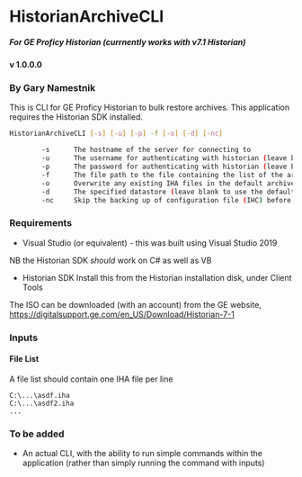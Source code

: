 # HistorianArchiveCLI
##### For GE Proficy Historian (currnently works with v7.1 Historian)
#### v 1.0.0.0
### By Gary Namestnik

This is CLI for GE Proficy Historian to bulk restore archives. This application requires the Historian SDK installed.

```bash
HistorianArchiveCLI [-s] [-u] [-p] -f [-o] [-d] [-nc]

        -s      The hostname of the server for connecting to
        -u      The username for authenticating with historian (leave blank to use AD group)
        -p      The password for authenticating with historian (leave blank to use AD group)
        -f      The file path to the file containing the list of the archive paths to import for restoring (only IHAs at the moment), one item per line
        -o      Overwrite any existing IHA files in the default archive path
        -d      The specified datastore (leave blank to use the default datastore)
        -nc     Skip the backing up of configuration file (IHC) before restoration
```

### Requirements
- Visual Studio (or equivalent) - this was built using Visual Studio 2019

NB the Historian SDK *should* work on C# as well as VB

- Historian SDK
Install this from the Historian installation disk, under Client Tools

The ISO can be downloaded (with an account) from the GE website, https://digitalsupport.ge.com/en_US/Download/Historian-7-1



### Inputs
#### File List
A file list should contain one IHA file per line
```text
C:\...\asdf.iha
C:\...\asdf2.iha
...
```
### To be added
- An actual CLI, with the ability to run simple commands within the application (rather than simply running the command with inputs)

